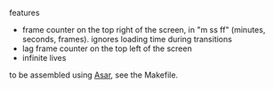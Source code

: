features
- frame counter on the top right of the screen, in "m ss ff" (minutes, seconds, frames). ignores loading time during transitions
- lag frame counter on the top left of the screen
- infinite lives


to be assembled using [Asar](https://github.com/RPGHacker/asar), see the Makefile.
